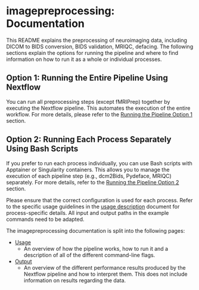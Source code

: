 # imagepreprocessing: Documentation

This README explains the preprocessing of neuroimaging data, including DICOM to BIDS conversion, BIDS validation, MRIQC, defacing. 
The following sections explain the options for running the pipeline and where to find information on how to run it as a whole or individual processes.

## Option 1: Running the Entire Pipeline Using Nextflow

You can run all preprocessing steps (except fMRIPrep) together by executing the Nextflow pipeline. This automates the execution of the entire workflow. For more details, please refer to the [Running the Pipeline Option 1](#running-the-pipeline-option1) section.

## Option 2: Running Each Process Separately Using Bash Scripts

If you prefer to run each process individually, you can use Bash scripts with Apptainer or Singularity containers. This allows you to manage the execution of each pipeline step (e.g., dcm2Bids, Pydeface, MRIQC) separately. For more details, refer to the [Running the Pipeline Option 2](#running-the-pipeline-option2) section.

Please ensure that the correct configuration is used for each process. Refer to the specific usage guidelines in the [usage description](usage.md) document for process-specific details. All input and output paths in the example commands need to be adapted.

The imagepreprocessing documentation is split into the following pages:
- [Usage](usage.md)
  - An overview of how the pipeline works, how to run it and a description of all of the different command-line flags.
- [Output](output.md)
  - An overview of the different performance results produced by the Nextflow pipeline and how to interpret them. This does not include information on results regarding the data.
